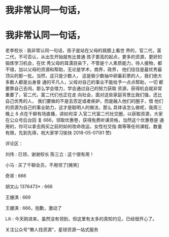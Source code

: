 # 我非常认同一句话，

# 我非常认同一句话，

老李校长 : 我非常认同一句话，孩子是站在父母的肩膀上看世 界的，官二代，富二代，不可否认，从出生开始就有比普通 孩子更高的起点，更多的资源，更好的锻炼学习机会，在优 秀父母的耳濡目染下，不管是个人素质能力，待人接物，都 不错，加以父母的资源和帮助，无论是学术，商界，政界， 他们往往是最优秀最顶尖的那一批。当然，这只是少数人， 这是极少数抽中卵巢彩票的人，我们绝大多数人都是出身普 通的平凡人，父母对自己的事业不能给予一点点帮助，一切 都要靠自己去闯，那么学会借力，学会通过自己的努力获取 资源，获得机会就非常重要了，官二代，富二代们也正在走 向社会，面对这些家庭背景比我们强，还比自己优秀的人， 我们要做的不是去否定或者疾妒，而是融入他们的圈子，借 他们的资源为自己的事业助力，这才是聪明人的做法，那么 具体该怎么做呢，我周三晚上 8 点在千聊有场直播，讲如何深 入官二代富二代社交圈，以获取资源，大家在公众号后台回 复 666，领取优惠卷，获得免费听课资格，当然这个优惠卷是 通用的，你可以拿去购买之前的如何改命改运，女性社交指 南等等任何课程，数量有限，先到先得，祝大家学习愉快 2018-05-07(61 赞)

评论区：

刘伟 : 已领，谢谢校长 陈三立 : 这个很有用！

小马 : 买了千聊会员，不用领了[微笑]

奇哥 : 666

胡文山 1376473* : 666

王姗淇 : 669

王姗淇 : 666，抱歉，激动了

Lili : 今天刚进来，虽然没有领到，但这里有太多的真知灼见，已经很开心了。

关注公众号"懒人找资源"，星球资源一站式服务
